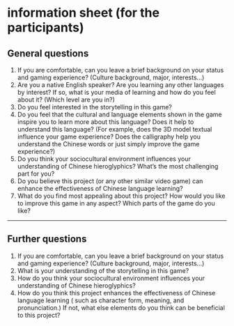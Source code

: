 # information sheet (for the participants)

## General questions

1. If you are comfortable, can you leave a brief background on your status and gaming experience? (Culture background, major, interests…)
2. Are you a native English speaker? Are you learning any other languages by interest? If so, what is your media of learning and how do you feel about it? (Which level are you in?)
3. Do you feel interested in the storytelling in this game?
4. Do you feel that the cultural and language elements shown in the game inspire you to learn more about this language? Does it help to understand this language? (For example, does the 3D model textual influence your game experience? Does the calligraphy help you understand the Chinese words or just simply improve the game experience?)
5. Do you think your sociocultural environment influences your understanding of Chinese hieroglyphics?  What’s the most challenging part for you?
6. Do you believe this project (or any other similar video game) can enhance the effectiveness of Chinese language learning? 
7. What do you find most appealing about this project? How would you like to improve this game in any aspect? Which parts of the game do you like?

---

## Further questions

1. If you are comfortable, can you leave a brief background on your status and gaming experience? (Culture background, major, interests…)
2. What is your understanding of the storytelling in this game?
3. How do you think your sociocultural environment influences your understanding of Chinese hieroglyphics?
4. How do you think this project enhances the effectiveness of Chinese language learning ( such as character form, meaning, and pronunciation.) If not, what else elements do you think can be beneficial to this project?

